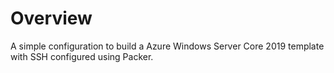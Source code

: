 # Overview
A simple configuration to build a Azure Windows Server Core 2019 template with SSH configured using Packer.
